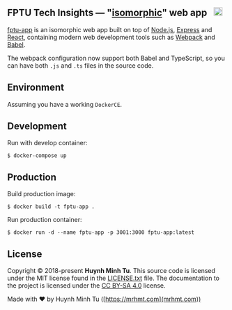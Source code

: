 ## FPTU Tech Insights — "[isomorphic](http://nerds.airbnb.com/isomorphic-javascript-future-web-apps/)" web app &nbsp; <a href="https://github.com/gosu-team/fptu-app/stargazers"><img src="https://img.shields.io/github/stars/gosu-team/fptu-app.svg?style=social&label=Star&maxAge=3600" height="20"></a>

[fptu-app](https://fuhcm.com) is an isomorphic web app built on top of [Node.js](https://nodejs.org/),
[Express](http://expressjs.com/) and [React](https://facebook.github.io/react/), containing modern web development
tools such as [Webpack](http://webpack.github.io/) and [Babel](http://babeljs.io/).

The webpack configuration now support both Babel and TypeScript, so you can have both `.js` and `.ts` files in the source code.

## Environment

Assuming you have a working `DockerCE`.

## Development

Run with develop container:

`$ docker-compose up`

## Production

Build production image:

`$ docker build -t fptu-app .`

Run production container:

`$ docker run -d --name fptu-app -p 3001:3000 fptu-app:latest`

## License

Copyright © 2018-present **Huynh Minh Tu**. This source code is licensed under the MIT
license found in the [LICENSE.txt](https://github.com/gosu-team/fptu-app/blob/master/LICENSE.txt)
file. The documentation to the project is licensed under the
[CC BY-SA 4.0](http://creativecommons.org/licenses/by-sa/4.0/) license.

Made with ♥ by Huynh Minh Tu ([https://mrhmt.com](mrhmt.com))
